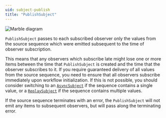```yaml
---
uid: subject-publish
title: "PublishSubject"
---
```


![Marble diagram](~/images/language-subject-publish.svg)

`PublishSubject` passes to each subscribed observer only the values from the source sequence which were emitted subsequent to the time of observer subscription.

This means that any observers which subscribe late might lose one or more items between the time that `PublishSubject` is created and the time that the observer subscribes to it. If you require guaranteed delivery of all values from the source sequence, you need to ensure that all observers subscribe immediately upon workflow initialization. If this is not possible, you should consider switching to an [`AsyncSubject`](xref:Bonsai.Expressions.AsyncSubjectBuilder) if the sequence contains a single value, or a [`ReplaySubject`](xref:Bonsai.Expressions.ReplaySubjectBuilder) if the sequence contains multiple values.

If the source sequence terminates with an error, the `PublishSubject` will not emit any items to subsequent observers, but will pass along the terminating error.